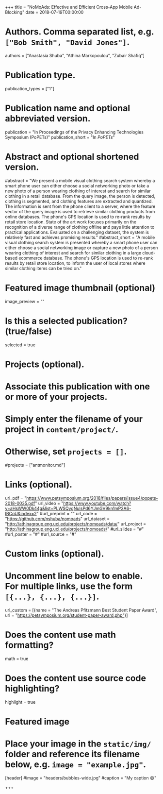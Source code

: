 +++
title = "NoMoAds: Effective and Efficient Cross-App Mobile Ad-Blocking"
date = 2018-07-19T00:00:00

# Authors. Comma separated list, e.g. `["Bob Smith", "David Jones"]`.
authors = ["Anastasia Shuba", "Athina Markopoulou", "Zubair Shafiq"]

# Publication type.
publication_types = ["1"]

# Publication name and optional abbreviated version.
publication = "In Proceedings of the Privacy Enhancing Technologies Symposium (PoPETs)"
publication_short = "In *PoPETs*"

# Abstract and optional shortened version.
#abstract = "We present a mobile visual clothing search system whereby a smart phone user can either choose a social networking photo or take a new photo of a person wearing clothing of interest and search for similar clothing in a retail database. From the query image, the person is detected, clothing is segmented, and clothing features are extracted and quantized. The information is sent from the phone client to a server, where the feature vector of the query image is used to retrieve similar clothing products from online databases. The phone's GPS location is used to re-rank results by retail store location. State of the art work focuses primarily on the recognition of a diverse range of clothing offline and pays little attention to practical applications. Evaluated on a challenging dataset, the system is relatively fast and achieves promising results."
#abstract_short = "A mobile visual clothing search system is presented whereby a smart phone user can either choose a social networking image or capture a new photo of a person wearing clothing of interest and search for similar clothing in a large cloud-based ecommerce database. The phone's GPS location is used to re-rank results by retail store location, to inform the user of local stores where similar clothing items can be tried on."

# Featured image thumbnail (optional)
image_preview = ""

# Is this a selected publication? (true/false)
selected = true

# Projects (optional).
#   Associate this publication with one or more of your projects.
#   Simply enter the filename of your project in `content/project/`.
#   Otherwise, set `projects = []`.
#projects = ["antmonitor.md"]

# Links (optional).
url_pdf = "https://www.petsymposium.org/2018/files/papers/issue4/popets-2018-0035.pdf"
url_video = "https://www.youtube.com/watch?v=aHsWW0Dk44g&list=PLWSQygNuIsPd6YJmGV9kn1mP2A6-IBCoU&index=2"
#url_preprint = ""
url_code = "https://github.com/nshuba/nomoads"
url_dataset = "http://athinagroup.eng.uci.edu/projects/nomoads/data/"
url_project = "http://athinagroup.eng.uci.edu/projects/nomoads/"
#url_slides = "#"
#url_poster = "#"
#url_source = "#"

# Custom links (optional).
#   Uncomment line below to enable. For multiple links, use the form `[{...}, {...}, {...}]`.
url_custom = [{name = "The Andreas Pfitzmann Best Student Paper Award", url = "https://petsymposium.org/student-paper-award.php"}]

# Does the content use math formatting?
math = true

# Does the content use source code highlighting?
highlight = true

# Featured image
# Place your image in the `static/img/` folder and reference its filename below, e.g. `image = "example.jpg"`.
[header]
#image = "headers/bubbles-wide.jpg"
#caption = "My caption :smile:"

+++
